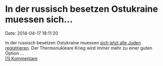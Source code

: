 In der russisch besetzen Ostukraine muessen sich\...
====================================================

Date: 2014-04-17 18:11:20

In der russisch besetzen Ostukraine muessen [sich jetzt alle Juden
registrieren](http://reuniting-europe.blogactiv.eu/2014/04/17/pro-russia-donetsk-republic-orders-all-jews-“to-register”/).
Der Thermonukleare Krieg wird immer mehr zu einer guten Option \...\
[\[1\] Kommentare](http://fettemama.org/p/925)
